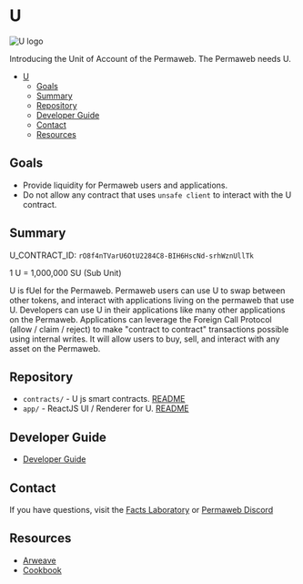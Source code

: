 # U

![U logo](https://kocmnja3z4bopl4uzdvzujcwtqkm3yyecr4r5ptqqvrq4mxu52ta.arweave.net/J3WXX4OGa6wP5E9oLhNyqlN4deYI7ARjrd5se740ftE)

Introducing the Unit of Account of the Permaweb. The Permaweb needs U.

- [U](#u)
  - [Goals](#goals)
  - [Summary](#summary)
  - [Repository](#repository)
  - [Developer Guide](#developer-guide)
  - [Contact](#contact)
  - [Resources](#resources)


## Goals

- Provide liquidity for Permaweb users and applications.
- Do not allow any contract that uses `unsafe client` to interact with the U contract.

## Summary

U_CONTRACT_ID: `rO8f4nTVarU6OtU2284C8-BIH6HscNd-srhWznUllTk`

1 U = 1,000,000 SU (Sub Unit)

U is fUel for the Permaweb. Permaweb users can use U to swap between other tokens, and interact with applications living on the permaweb that use U. Developers can use U in their applications like many other applications on the Permaweb. Applications can leverage the Foreign Call Protocol (allow / claim / reject) to make "contract to contract" transactions possible using internal writes. It will allow users to buy, sell, and interact with any asset on the Permaweb.

## Repository

- `contracts/` - U js smart contracts. [README](./contracts/README.md)
- `app/` - ReactJS UI / Renderer for U. [README](./app/README.md)

## Developer Guide

- [Developer Guide](./contracts/DEVELOPER-GUIDE.md)

## Contact

If you have questions, visit the [Facts Laboratory](https://discord.gg/TpFTzUnfXQ) or [Permaweb Discord](https://discord.gg/fKsTkAuCjB)

## Resources

- [Arweave](https://arweave.org)
- [Cookbook](https://cookbook.g8way.io)
